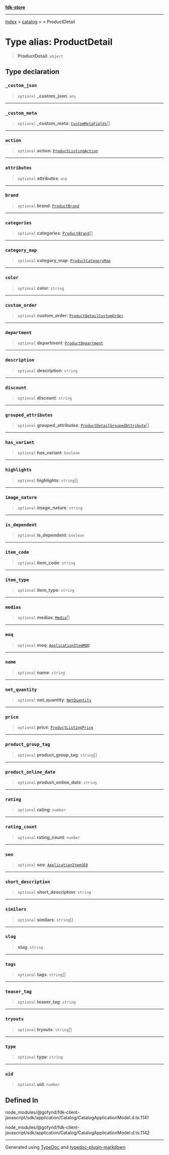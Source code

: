 [**fdk-store**](../../../README.md)
***

[Index](../../../API.md) > [catalog](../../README.md) > [<internal>](../README.md) > ProductDetail

# Type alias: ProductDetail

> **ProductDetail**: `object`

## Type declaration

### `_custom_json`

> `optional` **\_custom\_json**: `any`

***

### `_custom_meta`

> `optional` **\_custom\_meta**: [`CustomMetaFields`](type-alias.CustomMetaFields.md)[]

***

### `action`

> `optional` **action**: [`ProductListingAction`](../../../brands/internal_/type-aliases/type-alias.ProductListingAction.md)

***

### `attributes`

> `optional` **attributes**: `any`

***

### `brand`

> `optional` **brand**: [`ProductBrand`](type-alias.ProductBrand.md)

***

### `categories`

> `optional` **categories**: [`ProductBrand`](type-alias.ProductBrand.md)[]

***

### `category_map`

> `optional` **category\_map**: [`ProductCategoryMap`](type-alias.ProductCategoryMap.md)

***

### `color`

> `optional` **color**: `string`

***

### `custom_order`

> `optional` **custom\_order**: [`ProductDetailCustomOrder`](type-alias.ProductDetailCustomOrder.md)

***

### `department`

> `optional` **department**: [`ProductDepartment`](type-alias.ProductDepartment.md)

***

### `description`

> `optional` **description**: `string`

***

### `discount`

> `optional` **discount**: `string`

***

### `grouped_attributes`

> `optional` **grouped\_attributes**: [`ProductDetailGroupedAttribute`](type-alias.ProductDetailGroupedAttribute.md)[]

***

### `has_variant`

> `optional` **has\_variant**: `boolean`

***

### `highlights`

> `optional` **highlights**: `string`[]

***

### `image_nature`

> `optional` **image\_nature**: `string`

***

### `is_dependent`

> `optional` **is\_dependent**: `boolean`

***

### `item_code`

> `optional` **item\_code**: `string`

***

### `item_type`

> `optional` **item\_type**: `string`

***

### `medias`

> `optional` **medias**: [`Media`](../../../brands/internal_/type-aliases/type-alias.Media.md)[]

***

### `moq`

> `optional` **moq**: [`ApplicationItemMOQ`](type-alias.ApplicationItemMOQ.md)

***

### `name`

> `optional` **name**: `string`

***

### `net_quantity`

> `optional` **net\_quantity**: [`NetQuantity`](type-alias.NetQuantity.md)

***

### `price`

> `optional` **price**: [`ProductListingPrice`](type-alias.ProductListingPrice.md)

***

### `product_group_tag`

> `optional` **product\_group\_tag**: `string`[]

***

### `product_online_date`

> `optional` **product\_online\_date**: `string`

***

### `rating`

> `optional` **rating**: `number`

***

### `rating_count`

> `optional` **rating\_count**: `number`

***

### `seo`

> `optional` **seo**: [`ApplicationItemSEO`](type-alias.ApplicationItemSEO.md)

***

### `short_description`

> `optional` **short\_description**: `string`

***

### `similars`

> `optional` **similars**: `string`[]

***

### `slug`

> **slug**: `string`

***

### `tags`

> `optional` **tags**: `string`[]

***

### `teaser_tag`

> `optional` **teaser\_tag**: `string`

***

### `tryouts`

> `optional` **tryouts**: `string`[]

***

### `type`

> `optional` **type**: `string`

***

### `uid`

> `optional` **uid**: `number`

## Defined In

node\_modules/@gofynd/fdk-client-javascript/sdk/application/Catalog/CatalogApplicationModel.d.ts:1141

node\_modules/@gofynd/fdk-client-javascript/sdk/application/Catalog/CatalogApplicationModel.d.ts:1142

***
Generated using [TypeDoc](https://typedoc.org/) and [typedoc-plugin-markdown](https://www.npmjs.com/package/typedoc-plugin-markdown)
